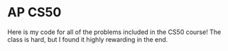 # AP CS50
Here is my code for all of the problems included in the CS50 course! The class is hard, but I found it highly rewarding in the end.
